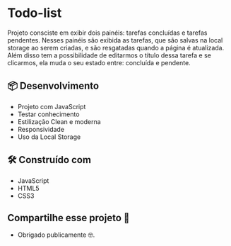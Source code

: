 # Todo-list

Projeto consciste em exibir dois painéis: tarefas concluídas e tarefas pendentes. Nesses painéis são exibida as tarefas, que são salvas na local storage ao serem criadas, e são resgatadas quando a página é atualizada. Além disso tem a possibilidade de editarmos o título dessa tarefa e se clicarmos, ela muda o seu estado entre: concluída e pendente. 

## 📦 Desenvolvimento

* Projeto com JavaScript
* Testar conhecimento
* Estilização Clean e moderna
* Responsividade
* Uso da Local Storage

## 🛠️ Construído com

* JavaScript
* HTML5 
* CSS3

## Compartilhe esse projeto 📢

* Obrigado publicamente 🤓.

